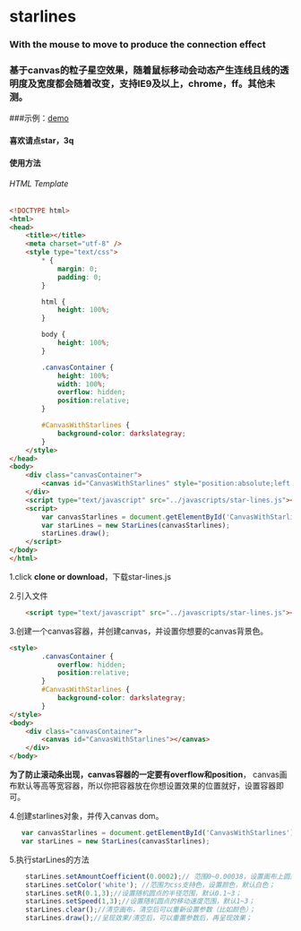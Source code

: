 # starlines
### With the mouse to move to produce the connection effect
### 基于canvas的粒子星空效果，随着鼠标移动会动态产生连线且线的透明度及宽度都会随着改变，支持IE9及以上，chrome，ff。其他未测。
###示例：[demo](https://yozosann.github.io/demo/star-line.html)

#### 喜欢请点star，3q

#### 使用方法
###### HTML Template
```html
<!DOCTYPE html>
<html>
<head>
    <title></title>
    <meta charset="utf-8" />
    <style type="text/css">
        * {
            margin: 0;
            padding: 0;
        }

        html {
            height: 100%;
        }

        body {
            height: 100%;
        }

        .canvasContainer {
            height: 100%;
            width: 100%;
            overflow: hidden;
            position:relative;
        }

        #CanvasWithStarlines {
            background-color: darkslategray;
        }
    </style>
</head>
<body>
    <div class="canvasContainer">
        <canvas id="CanvasWithStarlines" style="position:absolute;left:0;top:0;display:block;"></canvas>
    </div>
    <script type="text/javascript" src="../javascripts/star-lines.js"></script>
    <script>
        var canvasStarlines = document.getElementById('CanvasWithStarlines');
        var starLines = new StarLines(canvasStarlines);
        starLines.draw();
    </script>
</body>
</html>
```

1.click **clone or download**，下载star-lines.js

2.引入文件
```html
    <script type="text/javascript" src="../javascripts/star-lines.js"></script>
```

3.创建一个canvas容器，并创建canvas，并设置你想要的canvas背景色。
```html
<style>
        .canvasContainer {
            overflow: hidden;
            position:relative;
        }
        #CanvasWithStarlines {
            background-color: darkslategray;
        }
</style>
<body>
    <div class="canvasContainer">
        <canvas id="CanvasWithStarlines"></canvas>
    </div>
</body>
```
**为了防止滚动条出现，canvas容器的一定要有overflow和position**，
canvas画布默认等高等宽容器，所以你把容器放在你想设置效果的位置就好，设置容器即可。

4.创建starlines对象，并传入canvas dom。
 ```javascript
    var canvasStarlines = document.getElementById('CanvasWithStarlines');
    var starLines = new StarLines(canvasStarlines);
```

5.执行starLines的方法
```javascript
	starLines.setAmountCoefficient(0.0002);// 范围0~0.00038，设置画布上圆点的数量，默认0.0002；
	starLines.setColor('white'); //范围为css支持色，设置颜色，默认白色；
    starLines.setR(0.1,3);//设置随机圆点的半径范围，默认0.1~3；
    starLines.setSpeed(1,3);//设置随机圆点的移动速度范围，默认1~3；
    starLines.clear();//清空画布，清空后可以重新设置参数（比如颜色）；
    starLines.draw();//呈现效果/清空后，可以重置参数后，再呈现效果；
```


